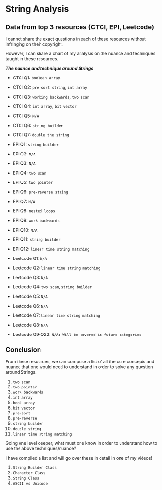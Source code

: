 # String Analysis

## Data from top 3 resources (CTCI, EPI, Leetcode)

I cannot share the exact questions in each of these resources without infringing on their copyright.

However, I can share a chart of my analysis on the nuance and techniques taught in these resources.

***The nuance and technique around Strings***

- CTCI Q1: `boolean array`
- CTCI Q2: `pre-sort string`, `int array`
- CTCI Q3: `working backwards`, `two scan`
- CTCI Q4: `int array`, `bit vector`
- CTCI Q5: `N/A`
- CTCI Q6: `string builder`
- CTCI Q7: `double the string`

- EPI Q1: `string builder`
- EPI Q2: `N/A`
- EPI Q3: `N/A`
- EPI Q4: `two scan`
- EPI Q5: `two pointer`
- EPI Q6: `pre-reverse string`
- EPI Q7: `N/A`
- EPI Q8: `nested loops`
- EPI Q9: `work backwards`
- EPI Q10: `N/A`
- EPI Q11: `string builder`
- EPI Q12: `linear time string matching`

- Leetcode Q1: `N/A`
- Leetcode Q2: `linear time string matching`
- Leetcode Q3: `N/A`
- Leetcode Q4: `two scan`, `string builder`
- Leetcode Q5: `N/A`
- Leetcode Q6: `N/A`
- Leetcode Q7: `linear time string matching`
- Leetcode Q8: `N/A`
- Leetcode Q9-Q22: `N/A: Will be covered in future categories`

## Conclusion

From these resources, we can compose a list of all the core concepts and nuance that one would need to understand in order to solve any question around Strings.

1. `two scan`
2. `two pointer`
3. `work backwards`
4. `int array`
5. `bool array`
6. `bit vector`
7. `pre-sort`
8. `pre-reverse`
9. `string builder`
10. `double string`
11. `linear time string matching`

Going one level deeper, what must one know in order to understand how to use the above techniques/nuance?

I have compiled a list and will go over these in detail in one of my videos!

1. `String Builder Class`
2. `Character Class`
3. `String Class`
4. `ASCII vs Unicode`

